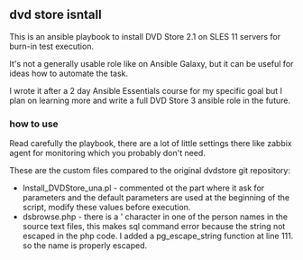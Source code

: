 ## dvd store isntall

This is an ansible playbook to install DVD Store 2.1 on SLES 11 servers for burn-in test execution.

It's not a generally usable role like on Ansible Galaxy, but it can be useful for ideas how to automate the task.

I wrote it after a 2 day Ansible Essentials course for my specific goal but I plan on learning more and write a full DVD Store 3 ansible role in the future.

### how to use

Read carefully the playbook, there are a lot of little settings there like zabbix agent for monitoring which you probably don't need.

These are the custom files compared to the original dvdstore git repository:

* Install_DVDStore_una.pl - commented ot the part where it ask for parameters and the default parameters are used at the beginning of the script, modify these values before execution.
* dsbrowse.php - there is a ' character in one of the person names in the source text files, this makes sql command error because the string not escaped in the php code. I added a pg_escape_string function at line 111. so the name is properly escaped.
